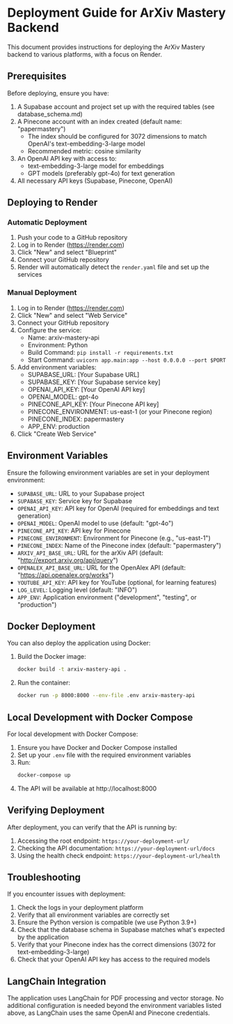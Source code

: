 # Deployment Guide for ArXiv Mastery Backend

This document provides instructions for deploying the ArXiv Mastery backend to various platforms, with a focus on Render.

## Prerequisites

Before deploying, ensure you have:

1. A Supabase account and project set up with the required tables (see database_schema.md)
2. A Pinecone account with an index created (default name: "papermastery")
   - The index should be configured for 3072 dimensions to match OpenAI's text-embedding-3-large model
   - Recommended metric: cosine similarity
3. An OpenAI API key with access to:
   - text-embedding-3-large model for embeddings
   - GPT models (preferably gpt-4o) for text generation
4. All necessary API keys (Supabase, Pinecone, OpenAI)

## Deploying to Render

### Automatic Deployment

1. Push your code to a GitHub repository
2. Log in to Render (https://render.com)
3. Click "New" and select "Blueprint"
4. Connect your GitHub repository
5. Render will automatically detect the `render.yaml` file and set up the services

### Manual Deployment

1. Log in to Render (https://render.com)
2. Click "New" and select "Web Service"
3. Connect your GitHub repository
4. Configure the service:
   - Name: arxiv-mastery-api
   - Environment: Python
   - Build Command: `pip install -r requirements.txt`
   - Start Command: `uvicorn app.main:app --host 0.0.0.0 --port $PORT`
5. Add environment variables:
   - SUPABASE_URL: [Your Supabase URL]
   - SUPABASE_KEY: [Your Supabase service key]
   - OPENAI_API_KEY: [Your OpenAI API key]
   - OPENAI_MODEL: gpt-4o
   - PINECONE_API_KEY: [Your Pinecone API key]
   - PINECONE_ENVIRONMENT: us-east-1 (or your Pinecone region)
   - PINECONE_INDEX: papermastery
   - APP_ENV: production
6. Click "Create Web Service"

## Environment Variables

Ensure the following environment variables are set in your deployment environment:

- `SUPABASE_URL`: URL to your Supabase project
- `SUPABASE_KEY`: Service key for Supabase
- `OPENAI_API_KEY`: API key for OpenAI (required for embeddings and text generation)
- `OPENAI_MODEL`: OpenAI model to use (default: "gpt-4o")
- `PINECONE_API_KEY`: API key for Pinecone
- `PINECONE_ENVIRONMENT`: Environment for Pinecone (e.g., "us-east-1")
- `PINECONE_INDEX`: Name of the Pinecone index (default: "papermastery")
- `ARXIV_API_BASE_URL`: URL for the arXiv API (default: "http://export.arxiv.org/api/query")
- `OPENALEX_API_BASE_URL`: URL for the OpenAlex API (default: "https://api.openalex.org/works")
- `YOUTUBE_API_KEY`: API key for YouTube (optional, for learning features)
- `LOG_LEVEL`: Logging level (default: "INFO")
- `APP_ENV`: Application environment ("development", "testing", or "production")

## Docker Deployment

You can also deploy the application using Docker:

1. Build the Docker image:
   ```bash
   docker build -t arxiv-mastery-api .
   ```

2. Run the container:
   ```bash
   docker run -p 8000:8000 --env-file .env arxiv-mastery-api
   ```

## Local Development with Docker Compose

For local development with Docker Compose:

1. Ensure you have Docker and Docker Compose installed
2. Set up your `.env` file with the required environment variables
3. Run:
   ```bash
   docker-compose up
   ```
4. The API will be available at http://localhost:8000

## Verifying Deployment

After deployment, you can verify that the API is running by:

1. Accessing the root endpoint: `https://your-deployment-url/`
2. Checking the API documentation: `https://your-deployment-url/docs`
3. Using the health check endpoint: `https://your-deployment-url/health`

## Troubleshooting

If you encounter issues with deployment:

1. Check the logs in your deployment platform
2. Verify that all environment variables are correctly set
3. Ensure the Python version is compatible (we use Python 3.9+)
4. Check that the database schema in Supabase matches what's expected by the application
5. Verify that your Pinecone index has the correct dimensions (3072 for text-embedding-3-large)
6. Check that your OpenAI API key has access to the required models

## LangChain Integration

The application uses LangChain for PDF processing and vector storage. No additional configuration is needed beyond the environment variables listed above, as LangChain uses the same OpenAI and Pinecone credentials. 